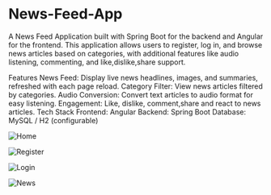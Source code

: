 # News-Feed-App
A News Feed Application built with Spring Boot for the backend and Angular for the frontend. This application allows users to register, log in, and browse news articles based on categories, with additional features like audio listening, commenting, and like,dislike,share support.

Features News Feed: Display live news headlines, images, and summaries, refreshed with each page reload. Category Filter: View news articles filtered by categories. Audio Conversion: Convert text articles to audio format for easy listening. Engagement: Like, dislike, comment,share and react to news articles. Tech Stack Frontend: Angular Backend: Spring Boot Database: MySQL / H2 (configurable)


![Home](https://github.com/user-attachments/assets/000863f0-f8b7-4136-93ad-20233940be1d)


![Register](https://github.com/user-attachments/assets/9274288e-98d3-4f52-b047-657ddfeaa44d)



![Login](https://github.com/user-attachments/assets/40eef838-ef89-4b85-8970-679f641f8b22)


![News](https://github.com/user-attachments/assets/1cec35ed-3620-4413-b1c6-c1f8e7bb1290)
